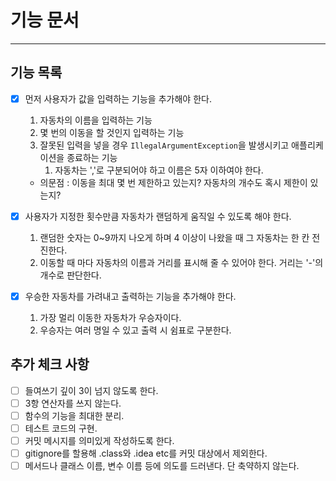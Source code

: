 # 기능 문서

---

## 기능 목록

- [x] 먼저 사용자가 값을 입력하는 기능을 추가해야 한다.
  1. 자동차의 이름을 입력하는 기능
  2. 몇 번의 이동을 할 것인지 입력하는 기능
  3. 잘못된 입력을 넣을 경우 `IllegalArgumentException`을 발생시키고 애플리케이션을 종료하는 기능
     1. 자동차는 ','로 구분되어야 하고 이름은 5자 이하여야 한다.
  - 의문점 : 이동을 최대 몇 번 제한하고 있는지? 자동차의 개수도 혹시 제한이 있는지?

- [x] 사용자가 지정한 횟수만큼 자동차가 랜덤하게 움직일 수 있도록 해야 한다.
  1. 랜덤한 숫자는 0~9까지 나오게 하며 4 이상이 나왔을 때 그 자동차는 한 칸 전진한다.
  2. 이동할 때 마다 자동차의 이름과 거리를 표시해 줄 수 있어야 한다. 거리는 '-'의 개수로 판단한다.

- [x] 우승한 자동차를 가려내고 출력하는 기능을 추가해야 한다.
  1. 가장 멀리 이동한 자동차가 우승자이다.
  2. 우승자는 여러 명일 수 있고 출력 시 쉼표로 구분한다.

## 추가 체크 사항

- [ ] 들여쓰기 깊이 3이 넘지 않도록 한다.
- [ ] 3항 연산자를 쓰지 않는다.
- [ ] 함수의 기능을 최대한 분리.
- [ ] 테스트 코드의 구현.
- [ ] 커밋 메시지를 의미있게 작성하도록 한다.
- [ ] gitignore를 할용해 .class와 .idea etc를 커밋 대상에서 제외한다.
- [ ] 메서드나 클래스 이름, 변수 이름 등에 의도를 드러낸다. 단 축약하지 않는다.